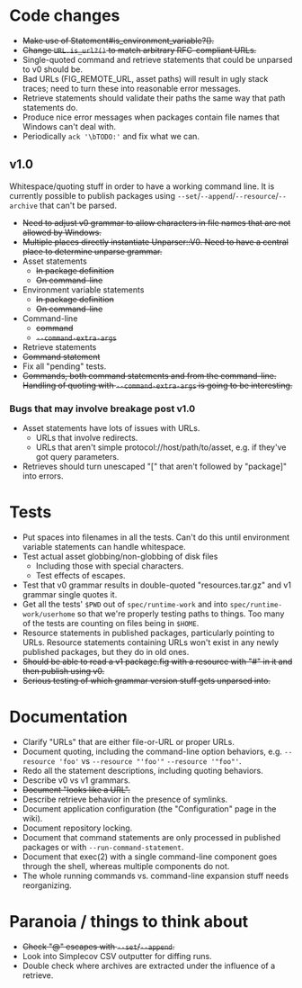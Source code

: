 # Code changes

* ~~Make use of Statement#is_environment_variable?().~~
* ~~Change `URL.is_url?()` to match arbitrary RFC-compliant URLs.~~
* Single-quoted command and retrieve statements that could be unparsed to v0 should be.
* Bad URLs (FIG_REMOTE_URL, asset paths) will result in ugly stack traces; need to turn these into reasonable error messages.
* Retrieve statements should validate their paths the same way that path statements do.
* Produce nice error messages when packages contain file names that Windows can't deal with.
* Periodically `ack '\bTODO:'` and fix what we can.

## v1.0

Whitespace/quoting stuff in order to have a working command line.  It is currently possible to publish packages using `--set`/`--append`/`--resource`/`--archive` that can't be parsed.

* ~~Need to adjust v0 grammar to allow characters in file names that are not allowed by Windows.~~
* ~~Multiple places directly instantiate Unparser::V0.  Need to have a central place to determine unparse grammar.~~
* Asset statements
    * ~~In package definition~~
    * ~~On command-line~~
* Environment variable statements
    * ~~In package definition~~
    * ~~On command-line~~
* Command-line
    * ~~command~~
    * ~~`--command-extra-args`~~
* Retrieve statements
* ~~Command statement~~
* Fix all "pending" tests.
* ~~Commands, both command statements and from the command-line.  Handling of quoting with `--command-extra-args` is going to be interesting.~~

### Bugs that may involve breakage post v1.0

* Asset statements have lots of issues with URLs.
    * URLs that involve redirects.
    * URLs that aren't simple protocol://host/path/to/asset, e.g. if they've got query parameters.
* Retrieves should turn unescaped "[" that aren't followed by "package]" into errors.

# Tests

* Put spaces into filenames in all the tests.  Can't do this until environment variable statements can handle whitespace.
* Test actual asset globbing/non-globbing of disk files
    * Including those with special characters.
    * Test effects of escapes.
* Test that v0 grammar results in double-quoted "resources.tar.gz" and v1 grammar single quotes it.
* Get all the tests' `$PWD` out of `spec/runtime-work` and into `spec/runtime-work/userhome` so that we're properly testing paths to things.  Too many of the tests are counting on files being in `$HOME`.
* Resource statements in published packages, particularly pointing to URLs. Resource statements containing URLs won't exist in any newly published packages, but they do in old ones.
* ~~Should be able to read a v1 package.fig with a resource with "#" in it and then publish using v0.~~
* ~~Serious testing of which grammar version stuff gets unparsed into.~~

# Documentation

* Clarify "URLs" that are either file-or-URL or proper URLs.
* Document quoting, including the command-line option behaviors, e.g. `--resource 'foo'` vs `--resource "'foo'"` `--resource '"foo"'`.
* Redo all the statement descriptions, including quoting behaviors.
* Describe v0 vs v1 grammars.
* ~~Document "looks like a URL".~~
* Describe retrieve behavior in the presence of symlinks.
* Document application configuration (the "Configuration" page in the wiki).
* Document repository locking.
* Document that command statements are only processed in published packages or with `--run-command-statement`.
* Document that exec(2) with a single command-line component goes through the shell, whereas multiple components do not.
* The whole running commands vs. command-line expansion stuff needs reorganizing.

# Paranoia / things to think about

* ~~Check "@" escapes with `--set`/`--append`.~~
* Look into Simplecov CSV outputter for diffing runs.
* Double check where archives are extracted under the influence of a retrieve.
